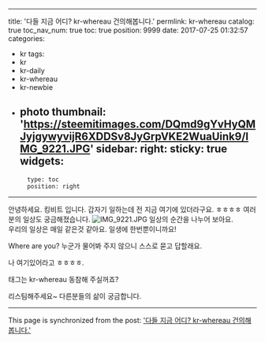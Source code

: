
---
title: '다들 지금 어디? kr-whereau 건의해봅니다.'
permlink: kr-whereau
catalog: true
toc_nav_num: true
toc: true
position: 9999
date: 2017-07-25 01:32:57
categories:
- kr
tags:
- kr
- kr-daily
- kr-whereau
- kr-newbie
- photo
thumbnail: 'https://steemitimages.com/DQmd9gYvHyQMJyjgywyvijR6XDDSv8JyGrpVKE2WuaUink9/IMG_9221.JPG'
sidebar:
    right:
        sticky: true
widgets:
    -
        type: toc
        position: right
---


안녕하세요.  킹비트 입니다. 
 갑자기 일하는데 전 지금  여기에 있더라구요. ㅎㅎㅎㅎ
여러분의 일상도 궁금해졌습니다. 
![IMG_9221.JPG](https://steemitimages.com/DQmd9gYvHyQMJyjgywyvijR6XDDSv8JyGrpVKE2WuaUink9/IMG_9221.JPG)
일상의 순간을 나누어 보아요.  
우리의 일상은 매일 같은것 같아요. 
일생에 한번뿐이니까요!

Where are you? 
누군가 물어봐 주지 않으니 
스스로 묻고 답할래요. 

나 여기있어라고 ㅎㅎㅎㅎ. 

태그는 kr-whereau 동참해 주실꺼죠? 

리스팀해주세요~ 다른분들의 삶이 궁금합니다.

- - -

This page is synchronized from the post: ['다들 지금 어디? kr-whereau 건의해봅니다.'](https://steemit.com/@kingbit/kr-whereau)
